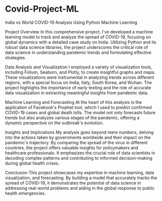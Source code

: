 # Covid-Project-ML
India vs World COVID-19 Analysis Using Python Machine Learning

Project Overview
In this comprehensive project, I've developed a machine learning model to track and analyze the spread of COVID-19, focusing on global dynamics with a detailed case study on India. Utilizing Python and its robust data science libraries, the project underscores the critical role of data science in understanding pandemic trends and formulating effective strategies.

Data Analysis and Visualization
I employed a variety of visualization tools, including Folium, Seaborn, and Plotly, to create insightful graphs and maps. These visualizations were instrumental in analyzing trends across different regions, with a special focus on India, Italy, South Korea, and Wuhan. The project highlights the importance of early testing and the role of accurate data visualization in extracting meaningful insights from pandemic data.

Machine Learning and Forecasting
At the heart of this analysis is the application of Facebook's Prophet tool, which I used to predict confirmed COVID-19 cases and global death tolls. The model not only forecasts future trends but also analyzes various stages of the pandemic, offering a dynamic perspective on the outbreak's evolution.

Insights and Implications
My analysis goes beyond mere numbers, delving into the actions taken by governments worldwide and their impact on the pandemic's trajectory. By comparing the spread of the virus in different countries, the project offers valuable insights for policymakers and healthcare professionals. It emphasizes the crucial role of data scientists in decoding complex patterns and contributing to informed decision-making during global health crises.

Conclusion
This project showcases my expertise in machine learning, data visualization, and forecasting. By building a model that accurately tracks the spread of COVID-19, it demonstrates the potential of data science in addressing real-world problems and aiding in the global response to public health emergencies.
